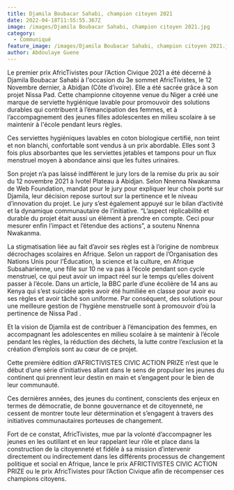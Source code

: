 ```yaml
---
title: Djamila Boubacar Sahabi, champion citoyen 2021
date: 2022-04-18T11:55:55.367Z
image: /images/Djamila Boubacar Sahabi, champion citoyen 2021.jpg
category:
  - Communiqué
feature_image: /images/Djamila Boubacar Sahabi, champion citoyen 2021.jpg
author: Abdoulaye Guene
---
```

Le premier prix AfricTivistes pour l’Action Civique 2021 a été décerné à Djamila Boubacar Sahabi à l'occasion du 3e sommet AfricTivistes, le 12 Novembre dernier, à Abidjan (Côte d’ivoire). Elle a été sacrée grâce à son projet Nissa Pad. Cette championne citoyenne venue du Niger a créé une marque de serviette hygiénique lavable pour promouvoir des solutions durables qui contribuent à l’émancipation des femmes, et à l’accompagnement des jeunes filles adolescentes en milieu scolaire à se maintenir à l'école pendant leurs règles.

Ces serviettes hygiéniques lavables en coton biologique certifié, non teint et non blanchi, confortable sont vendus à un prix abordable. Elles sont 3 fois plus absorbantes que les serviettes jetables et tampons pour un flux menstruel moyen à abondance ainsi que les fuites urinaires.

Son projet n’a pas laissé indifférent le jury lors de la remise du prix au soir du 12 novembre 2021 à Ivotel Plateau à Abidjan. Selon Nnenna Nwakanma de Web Foundation, mandat pour le jury pour expliquer leur choix porté sur Djamila,  leur décision repose surtout sur la pertinence et le niveau d’innovation du projet. Le jury s’est également appuyé sur le bilan d’activité et la dynamique communautaire de l’initiative. “L’aspect réplicabilité et durable du projet était aussi un élément à prendre en compte. Ceci pour mesurer enfin l’impact et l’étendue des actions”, a soutenu Nnenna Nwakanma. 

La stigmatisation liée au fait d’avoir ses règles est à l’origine de nombreux décrochages scolaires en Afrique. Selon un rapport de l’Organisation des Nations Unis pour l’Éducation, la science et la culture, en Afrique Subsaharienne, une fille sur 10 ne va pas à l’école pendant son cycle menstruel, ce qui peut avoir un  impact réel sur le temps qu’elles doivent passer à l’école. Dans un article, la BBC parle d’une écolière de 14 ans au Kenya qui s’est suicidée après avoir été humiliée en classe pour avoir eu ses règles et avoir  tâché son uniforme. Par conséquent, des solutions pour une meilleure gestion de l'hygiène menstruelle sont à promouvoir d’où la pertinence de Nissa Pad .

Et la vision de Djamila est de contribuer à l’émancipation des femmes, en accompagnant les adolescentes en milieu scolaire à se maintenir à l’école pendant les règles, la réduction des déchets, la lutte contre l’exclusion et la création d’emplois sont au cœur de ce projet.

Cette première édition d’AFRICTIVISTES CIVIC ACTION PRIZE n’est que le début  d’une série d’initiatives allant dans le sens de propulser les jeunes du continent qui prennent leur destin en main et s’engagent  pour le bien de leur communauté.

Ces dernières années, des jeunes du continent, conscients des enjeux en termes de démocratie, de bonne gouvernance et de citoyenneté, ne cessent de montrer toute leur détermination et s’engagent à travers des initiatives communautaires porteuses de  changement.

Fort de ce constat, AfricTivistes,  mue par la volonté  d’accompagner les jeunes en les outillant et en leur rappelant leur rôle et place  dans la construction de la citoyenneté et  fidèle à sa mission d’intervenir directement ou indirectement dans les différents processus de changement politique et social en Afrique,  lance le prix AFRICTIVISTES CIVIC ACTION PRIZE ou le prix AfricTivistes pour l’Action Civique afin de  récompenser ces champions citoyens.

